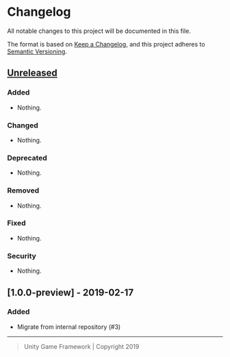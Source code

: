 # Changelog
All notable changes to this project will be documented in this file.

The format is based on [Keep a Changelog](https://keepachangelog.com/en/1.0.0/),
and this project adheres to [Semantic Versioning](https://semver.org/spec/v2.0.0.html).

## [Unreleased]
### Added
- Nothing.

### Changed
- Nothing.

### Deprecated
- Nothing.

### Removed
- Nothing.

### Fixed
- Nothing.

### Security
- Nothing.

## [1.0.0-preview] - 2019-02-17
### Added
- Migrate from internal repository (#3)

---
> Unity Game Framework | Copyright 2019

[Unreleased]: https://github.com/unity-game-framework/ugf-stringcache/compare/release/1.0.0-preview...HEAD
[1.0.0]: https://github.com/unity-game-framework/ugf-stringcache/compare/master...release/1.0.0-preview

